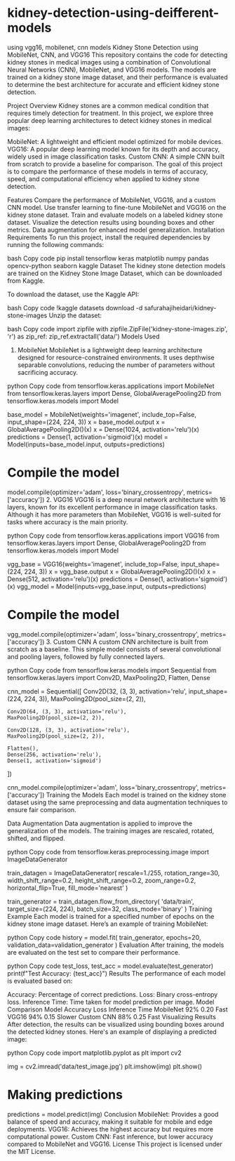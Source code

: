 # kidney-detection-using-deifferent-models
using vgg16, mobilenet, cnn models
Kidney Stone Detection using MobileNet, CNN, and VGG16
This repository contains the code for detecting kidney stones in medical images using a combination of Convolutional Neural Networks (CNN), MobileNet, and VGG16 models. The models are trained on a kidney stone image dataset, and their performance is evaluated to determine the best architecture for accurate and efficient kidney stone detection.

Project Overview
Kidney stones are a common medical condition that requires timely detection for treatment. In this project, we explore three popular deep learning architectures to detect kidney stones in medical images:

MobileNet: A lightweight and efficient model optimized for mobile devices.
VGG16: A popular deep learning model known for its depth and accuracy, widely used in image classification tasks.
Custom CNN: A simple CNN built from scratch to provide a baseline for comparison.
The goal of this project is to compare the performance of these models in terms of accuracy, speed, and computational efficiency when applied to kidney stone detection.

Features
Compare the performance of MobileNet, VGG16, and a custom CNN model.
Use transfer learning to fine-tune MobileNet and VGG16 on the kidney stone dataset.
Train and evaluate models on a labeled kidney stone dataset.
Visualize the detection results using bounding boxes and other metrics.
Data augmentation for enhanced model generalization.
Installation
Requirements
To run this project, install the required dependencies by running the following commands:

bash
Copy code
pip install tensorflow keras matplotlib numpy pandas opencv-python seaborn kaggle
Dataset
The kidney stone detection models are trained on the Kidney Stone Image Dataset, which can be downloaded from Kaggle.

To download the dataset, use the Kaggle API:

bash
Copy code
!kaggle datasets download -d safurahajiheidari/kidney-stone-images
Unzip the dataset:

bash
Copy code
import zipfile
with zipfile.ZipFile('kidney-stone-images.zip', 'r') as zip_ref:
    zip_ref.extractall('data/')
Models Used
1. MobileNet
MobileNet is a lightweight deep learning architecture designed for resource-constrained environments. It uses depthwise separable convolutions, reducing the number of parameters without sacrificing accuracy.

python
Copy code
from tensorflow.keras.applications import MobileNet
from tensorflow.keras.layers import Dense, GlobalAveragePooling2D
from tensorflow.keras.models import Model

base_model = MobileNet(weights='imagenet', include_top=False, input_shape=(224, 224, 3))
x = base_model.output
x = GlobalAveragePooling2D()(x)
x = Dense(1024, activation='relu')(x)
predictions = Dense(1, activation='sigmoid')(x)
model = Model(inputs=base_model.input, outputs=predictions)

# Compile the model
model.compile(optimizer='adam', loss='binary_crossentropy', metrics=['accuracy'])
2. VGG16
VGG16 is a deep neural network architecture with 16 layers, known for its excellent performance in image classification tasks. Although it has more parameters than MobileNet, VGG16 is well-suited for tasks where accuracy is the main priority.

python
Copy code
from tensorflow.keras.applications import VGG16
from tensorflow.keras.layers import Dense, GlobalAveragePooling2D
from tensorflow.keras.models import Model

vgg_base = VGG16(weights='imagenet', include_top=False, input_shape=(224, 224, 3))
x = vgg_base.output
x = GlobalAveragePooling2D()(x)
x = Dense(512, activation='relu')(x)
predictions = Dense(1, activation='sigmoid')(x)
vgg_model = Model(inputs=vgg_base.input, outputs=predictions)

# Compile the model
vgg_model.compile(optimizer='adam', loss='binary_crossentropy', metrics=['accuracy'])
3. Custom CNN
A custom CNN architecture is built from scratch as a baseline. This simple model consists of several convolutional and pooling layers, followed by fully connected layers.

python
Copy code
from tensorflow.keras.models import Sequential
from tensorflow.keras.layers import Conv2D, MaxPooling2D, Flatten, Dense

cnn_model = Sequential([
    Conv2D(32, (3, 3), activation='relu', input_shape=(224, 224, 3)),
    MaxPooling2D(pool_size=(2, 2)),
    
    Conv2D(64, (3, 3), activation='relu'),
    MaxPooling2D(pool_size=(2, 2)),
    
    Conv2D(128, (3, 3), activation='relu'),
    MaxPooling2D(pool_size=(2, 2)),
    
    Flatten(),
    Dense(256, activation='relu'),
    Dense(1, activation='sigmoid')
])

cnn_model.compile(optimizer='adam', loss='binary_crossentropy', metrics=['accuracy'])
Training the Models
Each model is trained on the kidney stone dataset using the same preprocessing and data augmentation techniques to ensure fair comparison.

Data Augmentation
Data augmentation is applied to improve the generalization of the models. The training images are rescaled, rotated, shifted, and flipped.

python
Copy code
from tensorflow.keras.preprocessing.image import ImageDataGenerator

train_datagen = ImageDataGenerator(
    rescale=1./255,
    rotation_range=30,
    width_shift_range=0.2,
    height_shift_range=0.2,
    zoom_range=0.2,
    horizontal_flip=True,
    fill_mode='nearest'
)

train_generator = train_datagen.flow_from_directory(
    'data/train',
    target_size=(224, 224),
    batch_size=32,
    class_mode='binary'
)
Training Example
Each model is trained for a specified number of epochs on the kidney stone image dataset. Here’s an example of training MobileNet:

python
Copy code
history = model.fit(
    train_generator,
    epochs=20,
    validation_data=validation_generator
)
Evaluation
After training, the models are evaluated on the test set to compare their performance.

python
Copy code
test_loss, test_acc = model.evaluate(test_generator)
print(f"Test Accuracy: {test_acc}")
Results
The performance of each model is evaluated based on:

Accuracy: Percentage of correct predictions.
Loss: Binary cross-entropy loss.
Inference Time: Time taken for model prediction per image.
Model Comparison
Model	Accuracy	Loss	Inference Time
MobileNet	92%	0.20	Fast
VGG16	94%	0.15	Slower
Custom CNN	88%	0.25	Fast
Visualizing Results
After detection, the results can be visualized using bounding boxes around the detected kidney stones. Here's an example of displaying a predicted image:

python
Copy code
import matplotlib.pyplot as plt
import cv2

img = cv2.imread('data/test_image.jpg')
plt.imshow(img)
plt.show()

# Making predictions
predictions = model.predict(img)
Conclusion
MobileNet: Provides a good balance of speed and accuracy, making it suitable for mobile and edge deployments.
VGG16: Achieves the highest accuracy but requires more computational power.
Custom CNN: Fast inference, but lower accuracy compared to MobileNet and VGG16.
License
This project is licensed under the MIT License.

